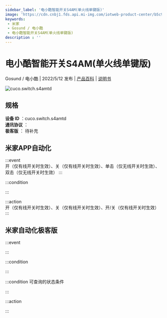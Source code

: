 ```yaml
---
sidebar_label: '电小酷智能开关S4AM(单火线单键版)'
image: 'https://cdn.cnbj1.fds.api.mi-img.com/iotweb-product-center/b5c930e0452675331d8e4d67499c5c82_1626834944492.png?GalaxyAccessKeyId=AKVGLQWBOVIRQ3XLEW&Expires=9223372036854775807&Signature=BsNBVjsROeZMpm7qZ5nfnfeqBPI='
keywords: 
 - 米家
 - Gosund / 电小酷
 - 电小酷智能开关S4AM(单火线单键版)
description : ''
---
```

# 电小酷智能开关S4AM(单火线单键版)

Gosund / 电小酷 | 2022/5/12 发布 | [产品百科](https://home.mi.com/webapp/content/baike/product/index.html?model=cuco.switch.s4amtd/) | [说明书](https://home.mi.com/views/introduction.html?model=cuco.switch.s4amtd&region=cn)

![cuco.switch.s4amtd](https://cdn.cnbj1.fds.api.mi-img.com/iotweb-product-center/b5c930e0452675331d8e4d67499c5c82_1626834944492.png?GalaxyAccessKeyId=AKVGLQWBOVIRQ3XLEW&Expires=9223372036854775807&Signature=BsNBVjsROeZMpm7qZ5nfnfeqBPI=)

## 规格  
> 
**设备 ID** ：cuco.switch.s4amtd  
**通讯协议** ：  
**极客版**  ： 待补充 


## 米家APP自动化  

:::event  
开（仅有线开关时生效）、关（仅有线开关时生效）、单击（仅无线开关时生效）、双击（仅无线开关时生效）
:::

:::condition  

:::

:::action   
开（仅有线开关时生效）、关（仅有线开关时生效）、开/关（仅有线开关时生效）
:::

## 米家自动化极客版  

:::event  

:::

:::condition  

:::

:::condition 可查询的状态条件  

:::

:::action  

:::

        
